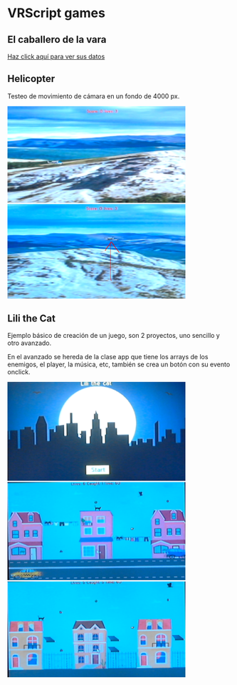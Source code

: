 # VRScript games

## El caballero de la vara

<a href="https://github.com/kikemadrigal/VRScript-projects">Haz click aquí para ver sus datos</a>

## Helicopter

Testeo de movimiento de cámara en un fondo de 4000 px.

<img src="docs/helicopter1.PNG" width="400">

<img src="docs/helicopter2.PNG" width="400">

## Lili the Cat

Ejemplo básico de creación de un juego, son 2 proyectos, uno sencillo y otro avanzado.

En el avanzado se hereda de la clase app que tiene los arrays de los enemigos, el player, la música, etc, también se crea un botón con su evento onclick.

<img src="docs/lili1.PNG" width="400">

<img src="docs/lili2.PNG" width="400">

<img src="docs/lili3.PNG" width="400">


